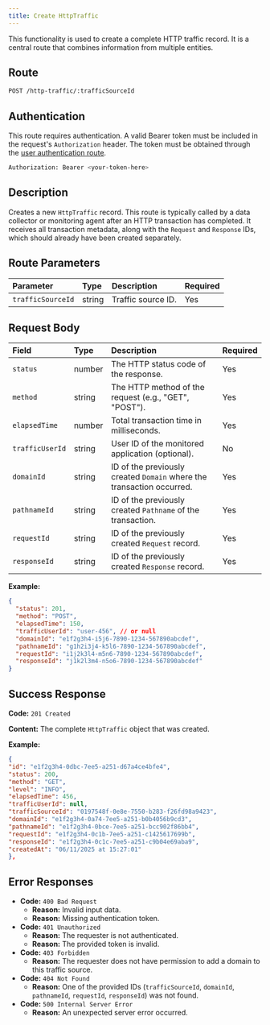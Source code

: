 ```yaml
---
title: Create HttpTraffic
---
```


This functionality is used to create a complete HTTP traffic record. It is a central route that combines information from multiple entities.

## Route

```bash
POST /http-traffic/:trafficSourceId
```

## Authentication

This route requires authentication. A valid Bearer token must be included in the request's `Authorization` header. The token must be obtained through the [user authentication route](/user/authuser/).

```bash
Authorization: Bearer <your-token-here>
```

## Description

Creates a new `HttpTraffic` record. This route is typically called by a data collector or monitoring agent after an HTTP transaction has completed. It receives all transaction metadata, along with the `Request` and `Response` IDs, which should already have been created separately.

## Route Parameters

| Parameter         | Type   | Description        | Required |
| :---------------- | :----- | :----------------- | :------- |
| `trafficSourceId` | string | Traffic source ID. | Yes      |

## Request Body

| Field           | Type   | Description                                                           | Required |
| :-------------- | :----- | :-------------------------------------------------------------------- | :------- |
| `status`        | number | The HTTP status code of the response.                                 | Yes      |
| `method`        | string | The HTTP method of the request (e.g., "GET", "POST").                 | Yes      |
| `elapsedTime`   | number | Total transaction time in milliseconds.                               | Yes      |
| `trafficUserId` | string | User ID of the monitored application (optional).                      | No       |
| `domainId`      | string | ID of the previously created `Domain` where the transaction occurred. | Yes      |
| `pathnameId`    | string | ID of the previously created `Pathname` of the transaction.           | Yes      |
| `requestId`     | string | ID of the previously created `Request` record.                        | Yes      |
| `responseId`    | string | ID of the previously created `Response` record.                       | Yes      |

**Example:**

```json
{
  "status": 201,
  "method": "POST",
  "elapsedTime": 150,
  "trafficUserId": "user-456", // or null
  "domainId": "e1f2g3h4-i5j6-7890-1234-567890abcdef",
  "pathnameId": "g1h2i3j4-k5l6-7890-1234-567890abcdef",
  "requestId": "i1j2k3l4-m5n6-7890-1234-567890abcdef",
  "responseId": "j1k2l3m4-n5o6-7890-1234-567890abcdef"
}
```

## Success Response

**Code:** `201 Created`

**Content:** The complete `HttpTraffic` object that was created.

**Example:**

```json
{
"id": "e1f2g3h4-0dbc-7ee5-a251-d67a4ce4bfe4",
"status": 200,
"method": "GET",
"level": "INFO",
"elapsedTime": 456,
"trafficUserId": null,
"trafficSourceId": "0197548f-0e8e-7550-b283-f26fd98a9423",
"domainId": "e1f2g3h4-0a74-7ee5-a251-b0b4056b9cd3",
"pathnameId": "e1f2g3h4-0bce-7ee5-a251-bcc902f86bb4",
"requestId": "e1f2g3h4-0c1b-7ee5-a251-c1425617699b",
"responseId": "e1f2g3h4-0c1c-7ee5-a251-c9b04e69aba9",
"createdAt": "06/11/2025 at 15:27:01"
},
```

## Error Responses

- **Code:** `400 Bad Request`
  - **Reason:** Invalid input data.
  - **Reason:** Missing authentication token.
- **Code:** `401 Unauthorized`
  - **Reason:** The requester is not authenticated.
  - **Reason:** The provided token is invalid.
- **Code:** `403 Forbidden`
  - **Reason:** The requester does not have permission to add a domain to this traffic source.
- **Code:** `404 Not Found`
  - **Reason:** One of the provided IDs (`trafficSourceId`, `domainId`, `pathnameId`, `requestId`, `responseId`) was not found.
- **Code:** `500 Internal Server Error`
  - **Reason:** An unexpected server error occurred.
